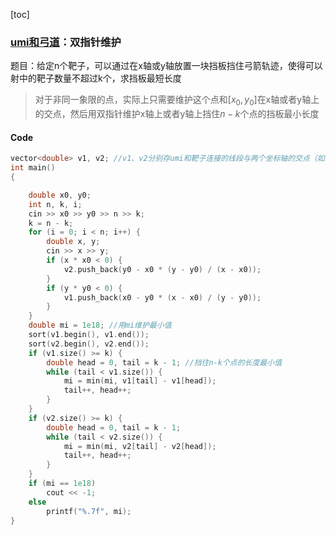[toc]
### [umi和弓道](https://ac.nowcoder.com/acm/contest/3002/C)：双指针维护
题目：给定n个靶子，可以通过在x轴或y轴放置一块挡板挡住弓箭轨迹，使得可以射中的靶子数量不超过k个，求挡板最短长度
> 对于非同一象限的点，实际上只需要维护这个点和$[x_0,y_0]$在x轴或者y轴上的交点，然后用双指针维护x轴上或者y轴上挡住$n-k$个点的挡板最小长度
#### Code
```c++
vector<double> v1, v2; //v1、v2分别存umi和靶子连接的线段与两个坐标轴的交点（如果存在的话）
int main()
{

    double x0, y0;
    int n, k, i;
    cin >> x0 >> y0 >> n >> k;
    k = n - k;
    for (i = 0; i < n; i++) {
        double x, y;
        cin >> x >> y;
        if (x * x0 < 0) {
            v2.push_back(y0 - x0 * (y - y0) / (x - x0));
        }
        if (y * y0 < 0) {
            v1.push_back(x0 - y0 * (x - x0) / (y - y0));
        }
    }
    double mi = 1e18; //用mi维护最小值
    sort(v1.begin(), v1.end());
    sort(v2.begin(), v2.end());
    if (v1.size() >= k) {
        double head = 0, tail = k - 1; //挡住n-k个点的长度最小值
        while (tail < v1.size()) {
            mi = min(mi, v1[tail] - v1[head]);
            tail++, head++;
        }
    }
    if (v2.size() >= k) {
        double head = 0, tail = k - 1;
        while (tail < v2.size()) {
            mi = min(mi, v2[tail] - v2[head]);
            tail++, head++;
        }
    }
    if (mi == 1e18)
        cout << -1;
    else
        printf("%.7f", mi);
}
```